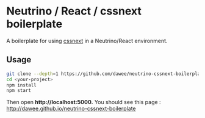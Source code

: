 # Neutrino / React / cssnext boilerplate

A boilerplate for using [cssnext](http://cssnext.io/features/) in a Neutrino/React environment.

## Usage

```sh
git clone --depth=1 https://github.com/dawee/neutrino-cssnext-boilerplate.git <your-project>
cd <your-project>
npm install
npm start
```

Then open **http://localhost:5000.** You should see this page : http://dawee.github.io/neutrino-cssnext-boilerplate

